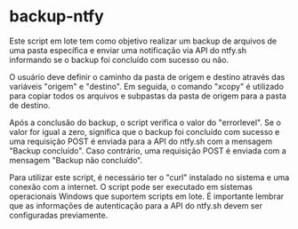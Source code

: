 # backup-ntfy

Este script em lote tem como objetivo realizar um backup de arquivos de uma pasta específica e enviar uma notificação via API do ntfy.sh informando se o backup foi concluído com sucesso ou não.

O usuário deve definir o caminho da pasta de origem e destino através das variáveis "origem" e "destino". Em seguida, o comando "xcopy" é utilizado para copiar todos os arquivos e subpastas da pasta de origem para a pasta de destino.

Após a conclusão do backup, o script verifica o valor do "errorlevel". Se o valor for igual a zero, significa que o backup foi concluído com sucesso e uma requisição POST é enviada para a API do ntfy.sh com a mensagem "Backup concluído". Caso contrário, uma requisição POST é enviada com a mensagem "Backup não concluído".

Para utilizar este script, é necessário ter o "curl" instalado no sistema e uma conexão com a internet. O script pode ser executado em sistemas operacionais Windows que suportem scripts em lote. É importante lembrar que as informações de autenticação para a API do ntfy.sh devem ser configuradas previamente.
